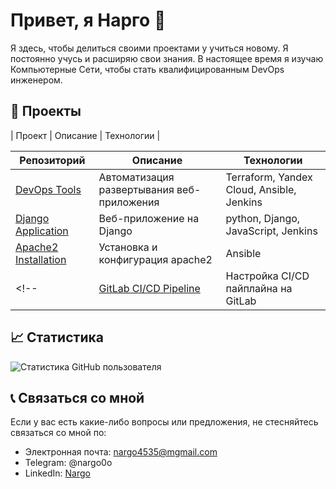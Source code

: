 <!-- ### Hi there 👋 -->

<!--
**nargo0o/nargo0o** is a ✨ _special_ ✨ repository because its `README.md` (this file) appears on your GitHub profile.

Here are some ideas to get you started:

- 🔭 I’m currently working on ...
- 🌱 I’m currently learning ...
- 👯 I’m looking to collaborate on ...
- 🤔 I’m looking for help with ...
- 💬 Ask me about ...
- 📫 How to reach me: ...
- 😄 Pronouns: ...
- ⚡ Fun fact: ...
-->

# Привет, я Нарго 👋
<!-- ![nargo0o]() -->

Я здесь, чтобы делиться своими проектами у учиться новому. Я постоянно учусь и расширяю свои знания. В настоящее время я изучаю Компьютерные Сети, чтобы стать квалифицированным DevOps инженером.

## 🚀 Проекты

| Проект | Описание | Технологии |

| Репозиторий | Описание | Технологии |
|-------------|----------| ---------- |
| [DevOps Tools](https://github.com/nargo0o/devops_tools) | Автоматизация развертывания веб-приложения | Terraform, Yandex Cloud, Ansible, Jenkins |
| [Django Application](https://github.com/nargo0o/devops_project) | Веб-приложение на Django | python, Django, JavaScript, Jenkins |
| [Apache2 Installation](https://github.com/nargo0o/ansible) | Установка и конфигурация apache2 | Ansible |
<!-- | [GitLab CI/CD Pipeline](https://github.com/nargo0o/gitlab-ci-cd-pipeline) | Настройка CI/CD пайплайна на GitLab | GitLab CI/CD | -->


 ## 📈 Статистика
 
 
![Статистика GitHub пользователя](https://github-readme-stats.vercel.app/api?username=nargo0o&show_icons=true&theme=dracula)
  

## 📞 Связаться со мной

Если у вас есть какие-либо вопросы или предложения, не стесняйтесь связаться со мной по:

- Электронная почта: nargo4535@mgmail.com
- Telegram: @nargo0o
- LinkedIn: [Nargo]([https://www.linkedin.com/in/nargo0o/](https://www.linkedin.com/in/nargo-raitman-765802168/))





<!-- # Привет, я nargo0o 👋

![nargo0o](https://i.imgur.com/nxpPcHm.png)

Я студент и люблю программирование. Здесь я делюсь своими проектами на GitHub.

## 🚀 Мои проекты

| Проект | Описание | Технологии |
| --- | --- | --- |
| [Simple Chat](https://github.com/nargo0o/simple-chat) | Простой чат на React и Socket.IO | React, Socket.IO |
| [SWEVC](https://github.com/nargo0o/SWEVC) | Система управления электромобилем на основе Raspberry Pi | Python, Flask, Raspberry Pi |
| [GitLab CI/CD Pipeline](https://github.com/nargo0o/gitlab-ci-cd-pipeline) | Настройка CI/CD пайплайна на GitLab | GitLab CI/CD |
| [FilmReview](https://github.com/nargo0o/filmreview) | Веб-приложение для обзоров фильмов | React, Node.js, MongoDB |

## 📊 Моя статистика на GitHub

![nargo0o's GitHub stats](https://github-readme-stats.vercel.app/api?username=nargo0o&show_icons=true&theme=tokyonight)

## 💬 О себе

Я увлекаюсь программированием с начальной школы. Сейчас я студент и изучаю компьютерные науки. В свободное время я также увлекаюсь чтением книг, игрой на гитаре и походами в горы.

## 📞 Связаться со мной

- Электронная почта: nargo0o@gmail.com
- Telegram: @nargo0o
- LinkedIn: [nargo0o](https://www.linkedin.com/in/nargo0o/) -->

